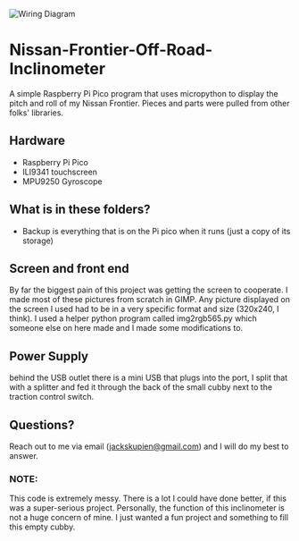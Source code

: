 ![Wiring Diagram](https://github.com/jackskupien/Nissan-Frontier-Off-Road-Inclinometer/assets/49174783/570a732c-b5fe-45bb-8220-e1707f7bb943)
# Nissan-Frontier-Off-Road-Inclinometer
A simple Raspberry Pi Pico program that uses micropython to display the pitch and roll of my Nissan Frontier. Pieces and parts were pulled from other folks' libraries.

## Hardware
* Raspberry Pi Pico
* ILI9341 touchscreen
* MPU9250 Gyroscope

## What is in these folders?
* Backup is everything that is on the Pi pico when it runs (just a copy of its storage)

## Screen and front end
By far the biggest pain of this project was getting the screen to cooperate. I made most of these pictures from scratch in GIMP. Any picture displayed on the screen I used had to be in a very specific format and size (320x240, I think). I used a helper python program called img2rgb565.py which someone else on here made and I made some modifications to.

## Power Supply
behind the USB outlet there is a mini USB that plugs into the port, I split that with a splitter and fed it through the back of the small cubby next to the traction control switch.

## Questions?
Reach out to me via email (jackskupien@gmail.com) and I will do my best to answer.

### NOTE:
This code is extremely messy. There is a lot I could have done better, if this was a super-serious project. Personally, the function of this inclinometer is not a huge concern of mine. I just wanted a fun project and something to fill this empty cubby.

